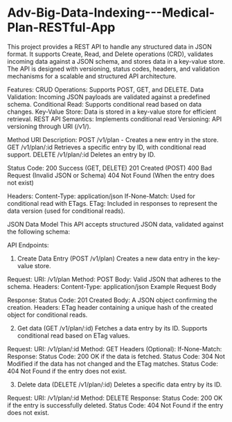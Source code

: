 # Adv-Big-Data-Indexing---Medical-Plan-RESTful-App

This project provides a REST API to handle any structured data in JSON format.
 It supports Create, Read, and Delete operations (CRD), validates incoming data against a JSON schema, 
 and stores data in a key-value store. The API is designed with versioning, status codes, headers, and 
 validation mechanisms for a scalable and structured API architecture.

Features:
CRUD Operations: Supports POST, GET, and DELETE.
Data Validation: Incoming JSON payloads are validated against a predefined schema.
Conditional Read: Supports conditional read based on data changes.
Key-Value Store: Data is stored in a key-value store for efficient retrieval.
REST API Semantics: Implements conditional read 
Versioning: API versioning through URI (/v1/).

Method	URI	Description:
POST	/v1/plan - 	Creates a new entry in the store.
GET	/v1/plan/:id	Retrieves a specific entry by ID, with conditional read support.
DELETE	/v1/plan/:id	Deletes an entry by ID.

Status Code:
200	Success (GET, DELETE)
201	Created (POST)
400	Bad Request (Invalid JSON or Schema)
404	Not Found (When the entry does not exist)

Headers:
Content-Type: application/json 
If-None-Match:  Used for conditional read with ETags.
ETag: Included in responses to represent the data version (used for conditional reads).

JSON Data Model
This API accepts structured JSON data, validated against the following schema:


API Endpoints:
1. Create Data Entry (POST /v1/plan)
Creates a new data entry in the key-value store.

Request:
URI: /v1/plan
Method: POST
Body: Valid JSON that adheres to the schema.
Headers: Content-Type: application/json
Example Request Body

Response:
Status Code: 201 Created
Body: A JSON object confirming the creation.
Headers: ETag header containing a unique hash of the created object for conditional reads.

2. Get data (GET /v1/plan/:id)
Fetches a data entry by its ID. Supports conditional read based on ETag values.

Request:
URI: /v1/plan/:id
Method: GET
Headers (Optional): If-None-Match: <etag>
Response:
Status Code: 200 OK if the data is fetched.
Status Code: 304 Not Modified if the data has not changed and the ETag matches.
Status Code: 404 Not Found if the entry does not exist.


3. Delete data (DELETE /v1/plan/:id)
Deletes a specific data entry by its ID.

Request:
URI: /v1/plan/:id
Method: DELETE
Response:
Status Code: 200 OK if the entry is successfully deleted.
Status Code: 404 Not Found if the entry does not exist.
